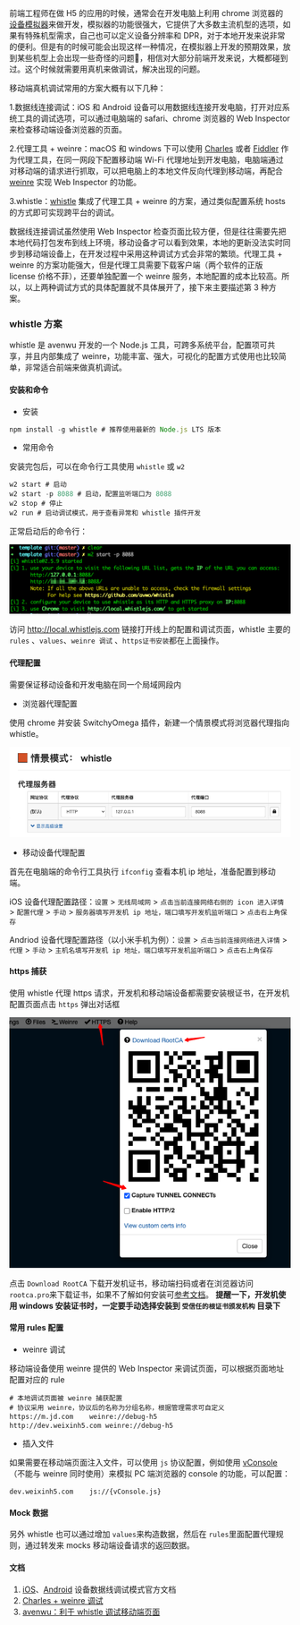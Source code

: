 前端工程师在做 H5 的应用的时候，通常会在开发电脑上利用 chrome 浏览器的[设备模拟器](https://developers.google.com/web/tools/chrome-devtools/device-mode)来做开发，模拟器的功能很强大，它提供了大多数主流机型的选项，如果有特殊机型需求，自己也可以定义设备分辨率和 DPR，对于本地开发来说非常的便利。但是有的时候可能会出现这样一种情况，在模拟器上开发的预期效果，放到某些机型上会出现一些奇怪的问题，相信对大部分前端开发来说，大概都碰到过。这个时候就需要用真机来做调试，解决出现的问题。



移动端真机调试常用的方案大概有以下几种：

1.数据线连接调试：iOS 和 Android 设备可以用数据线连接开发电脑，打开对应系统工具的调试选项，可以通过电脑端的 safari、chrome 浏览器的 Web Inspector 来检查移动端设备浏览器的页面。

2.代理工具 + weinre：macOS 和 windows 下可以使用 [Charles](https://www.charlesproxy.com/) 或者 [Fiddler](https://www.telerik.com/fiddler) 作为代理工具，在同一网段下配置移动端 Wi-Fi 代理地址到开发电脑，电脑端通过对移动端的请求进行抓取，可以把电脑上的本地文件反向代理到移动端，再配合 [weinre](https://github.com/nupthale/weinre) 实现 Web Inspector 的功能。

3.whistle：[whistle](https://wproxy.org/whistle/) 集成了代理工具 + weinre 的方案，通过类似配置系统 hosts 的方式即可实现跨平台的调试。



数据线连接调试虽然使用 Web Inspector 检查页面比较方便，但是往往需要先把本地代码打包发布到线上环境，移动设备才可以看到效果，本地的更新没法实时同步到移动端设备上，在开发过程中采用这种调试方式会非常的繁琐。代理工具 + weinre 的方案功能强大，但是代理工具需要下载客户端（两个软件的正版 license 价格不菲），还要单独配置一个 weinre 服务，本地配置的成本比较高。所以，以上两种调试方式的具体配置就不具体展开了，接下来主要描述第 3 种方案。

### whistle 方案

whistle 是 avenwu 开发的一个 Node.js 工具，可跨多系统平台，配置项可共享，并且内部集成了 weinre，功能丰富、强大，可视化的配置方式使用也比较简单，非常适合前端来做真机调试。

#### 安装和命令

- 安装

```js
npm install -g whistle # 推荐使用最新的 Node.js LTS 版本
```



- 常用命令

安装完包后，可以在命令行工具使用 `whistle` 或 `w2` 

```js
w2 start # 启动
w2 start -p 8088 # 启动，配置监听端口为 8088
w2 stop # 停止
w2 run # 启动调试模式，用于查看异常和 whistle 插件开发
```

正常启动后的命令行：

![whistle-start](./media/whistle-start.png)

访问 http://local.whistlejs.com 链接打开线上的配置和调试页面，whistle 主要的`rules` 、`values`、`weinre 调试` 、`https证书安装`都在上面操作。

#### 代理配置

需要保证移动设备和开发电脑在同一个局域网段内

- 浏览器代理配置

使用 chrome 并安装 SwitchyOmega 插件，新建一个情景模式将浏览器代理指向 whistle。

![switchOmega](./media/switchOmega.png)

- 移动设备代理配置

首先在电脑端的命令行工具执行 `ifconfig` 查看本机 ip 地址，准备配置到移动端。

iOS 设备代理配置路径：`设置` > `无线局域网` > `点击当前连接网络右侧的 icon 进入详情` > `配置代理` > `手动` > `服务器填写开发机 ip 地址，端口填写开发机监听端口`  > `点击右上角保存`

Andriod 设备代理配置路径（以小米手机为例）：`设置` > `点击当前连接网络进入详情` > `代理` > `手动` > `主机名填写开发机 ip 地址，端口填写开发机监听端口` > `点击右上角保存` 



#### https 捕获

使用 whistle 代理 https 请求，开发机和移动端设备都需要安装根证书，在开发机配置页面点击 `https` 弹出对话框

![https](./media/https.png)

点击 `Download RootCA` 下载开发机证书，移动端扫码或者在浏览器访问 `rootca.pro`来下载证书，如果不了解如何安装可[参考文档](http://wproxy.org/whistle/webui/https.html)。 **提醒一下，开发机使用 windows 安装证书时，一定要手动选择安装到 `受信任的根证书颁发机构` 目录下** 

#### 常用 rules 配置

- weinre 调试

移动端设备使用 weinre 提供的 Web Inspector 来调试页面，可以根据页面地址配置对应的 rule

```shell
# 本地调试页面被 weinre 捕获配置
# 协议采用 weinre，协议后的名称为分组名称，根据管理需求可自定义
https://m.jd.com	weinre://debug-h5
http://dev.weixinh5.com	weinre://debug-h5
```


- 插入文件

如果需要在移动端页面注入文件，可以使用 `js` 协议配置，例如使用 [vConsole](https://github.com/Tencent/vConsole)（不能与 weinre 同时使用）来模拟 PC 端浏览器的 console 的功能，可以配置：

```shell
dev.weixinh5.com	js://{vConsole.js}
```



#### Mock 数据

另外 whistle 也可以通过增加 `values`来构造数据，然后在 `rules`里面配置代理规则，通过转发来 mocks 移动端设备请求的返回数据。



#### 文档

1. [iOS](https://developer.apple.com/library/archive/documentation/AppleApplications/Conceptual/Safari_Developer_Guide/GettingStarted/GettingStarted.html)、[Android](https://developers.google.com/web/tools/chrome-devtools/remote-debugging) 设备数据线调试模式官方文档
2. [Charles + weinre 调试](https://www.cnblogs.com/hustskyking/p/remote-debug-in-mobile-development.html)
3. [avenwu：利于 whistle 调试移动端页面](https://juejin.im/post/5ad5f471518825557e78e623)

